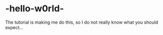 # -hello-w0rld-
The tutorial is making me do this, so I do not really know what you should expect... 
